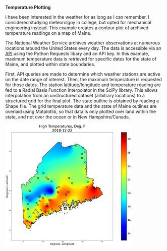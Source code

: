 **Temperature Plotting**

I have been interested in the weather for as long as I can remember.  I considered studying meteorolgoy in college, but opted for mechanical engineering instead.  This example creates a contour plot of archived temperature readings on a map of Maine.

The National Weather Service archives weather observations at numerous locations around the United States every day.  The data is accessible via an [API](https://www.ncdc.noaa.gov/cdo-web/webservices/v2) using the Python Requests libary and an API key.
In this example, maximum temperature data is retrieved for specific dates for the state of Maine, and plotted within state boundaries.

First, API queries are made to determine which weather stations are active on the date range of interest.  Then, the maximum temperature is requested for those dates.  The station latitude/longitude and temperature reading are fed to a Radial Basis Function Interpolator in the SciPy library.  This allows interpolation from an unstructured dataset (arbitrary locations) to a structured grid for the final plot.  The state outline is obtained by reading a Shape file.  The grid temperature data and the state of Maine outlines are overlaid using Matplotlib, so that data is only plotted over land within the state, and not over the ocean or in New Hampshire/Canada.

![Temperatuer Plot](temps_small.png)
